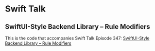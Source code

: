 # Swift Talk
## SwiftUI-Style Backend Library – Rule Modifiers

This is the code that accompanies Swift Talk Episode 347: [SwiftUI-Style Backend Library – Rule Modifiers](https://talk.objc.io/episodes/S01E347-swiftui-style-backend-library-rule-modifiers)
